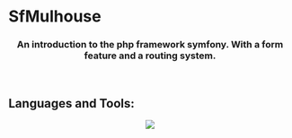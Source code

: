 # SfMulhouse

### <div align="center">An introduction to the php framework symfony. With a form feature and a routing system.</div>  
  

<br/>  


## Languages and Tools: 
  <p align="center"> <a href="https://symfony.com" target="_blank" rel="noreferrer"> <img src="https://symfony.com/logos/symfony_black_03.svg"

<br />

